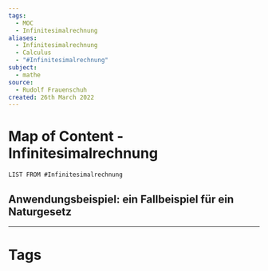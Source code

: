 ```yaml
---
tags:
  - MOC
  - Infinitesimalrechnung
aliases:
  - Infinitesimalrechnung
  - Calculus
  - "#Infinitesimalrechnung"
subject:
  - mathe
source:
  - Rudolf Frauenschuh
created: 26th March 2022
---
```


# Map of Content - Infinitesimalrechnung

```dataview
LIST FROM #Infinitesimalrechnung
```

## Anwendungsbeispiel: ein Fallbeispiel für ein Naturgesetz

---

# Tags